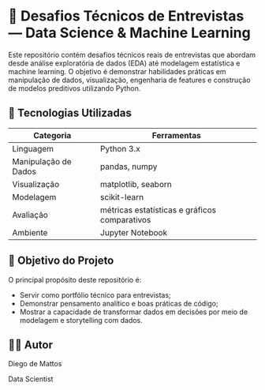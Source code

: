 # 🧠 Desafios Técnicos de Entrevistas — Data Science & Machine Learning

Este repositório contém desafios técnicos reais de entrevistas que abordam desde análise exploratória de dados (EDA) até modelagem estatística e machine learning. O objetivo é demonstrar habilidades práticas em manipulação de dados, visualização, engenharia de features e construção de modelos preditivos utilizando Python.

## 🧰 Tecnologias Utilizadas

| Categoria            | Ferramentas                                   |
| -------------------- | --------------------------------------------- |
| Linguagem            | Python 3.x                                    |
| Manipulação de Dados | pandas, numpy                                 |
| Visualização         | matplotlib, seaborn                           |
| Modelagem            | scikit-learn                                  |
| Avaliação            | métricas estatísticas e gráficos comparativos |
| Ambiente             | Jupyter Notebook                              |

## 🎯 Objetivo do Projeto

O principal propósito deste repositório é:

- Servir como portfólio técnico para entrevistas;
- Demonstrar pensamento analítico e boas práticas de código;
- Mostrar a capacidade de transformar dados em decisões por meio de modelagem e storytelling com dados.

## 👨‍💻 Autor

Diego de Mattos

Data Scientist
